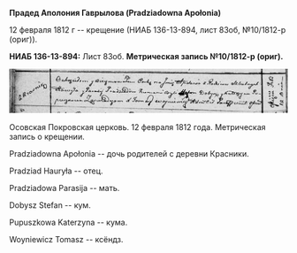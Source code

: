 **Прадед Аполония Гаврылова (Pradziadowna Apołonia)**

12 февраля 1812 г -- крещение (НИАБ 136-13-894, лист 83об, №10/1812-р
(ориг)).

**НИАБ 136-13-894:** Лист 83об. **Метрическая запись №10/1812-р
(ориг).**

![](./media/7fb1351c7e97f96b68fd91fef610fd1010401890.png)

Осовская Покровская церковь. 12 февраля 1812 года. Метрическая запись о
крещении.

Pradziadowna Apołonia -- дочь родителей с деревни Красники.

Pradziad Hauryła -- отец.

Pradziadowa Parasija -- мать.

Dobysz Stefan -- кум.

Pupuszkowa Katerzyna -- кума.

Woyniewicz Tomasz -- ксёндз.
